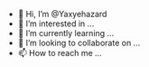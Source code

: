 - 👋 Hi, I’m @Yaxyehazard
- 👀 I’m interested in ...
- 🌱 I’m currently learning ...
- 💞️ I’m looking to collaborate on ...
- 📫 How to reach me ...

<!---
Yaxyehazard/Yaxyehazard is a ✨ special ✨ repository because its `README.md` (this file) appears on your GitHub profile.
You can click the Preview link to take a look at your changes.
--->
